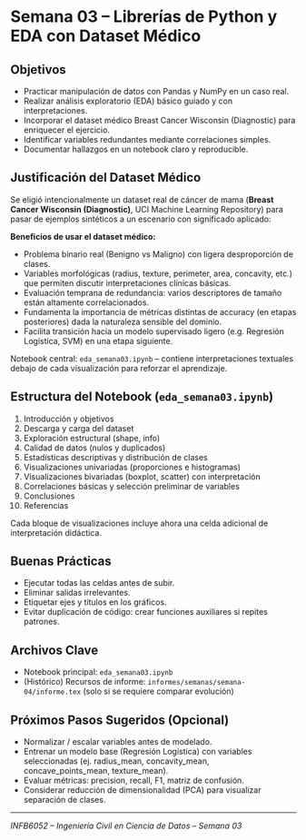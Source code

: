 # Semana 03 – Librerías de Python y EDA con Dataset Médico

## Objetivos
- Practicar manipulación de datos con Pandas y NumPy en un caso real.
- Realizar análisis exploratorio (EDA) básico guiado y con interpretaciones.
- Incorporar el dataset médico Breast Cancer Wisconsin (Diagnostic) para enriquecer el ejercicio.
- Identificar variables redundantes mediante correlaciones simples.
- Documentar hallazgos en un notebook claro y reproducible.

## Justificación del Dataset Médico
Se eligió intencionalmente un dataset real de cáncer de mama (**Breast Cancer Wisconsin (Diagnostic)**, UCI Machine Learning Repository) para pasar de ejemplos sintéticos a un escenario con significado aplicado:

**Beneficios de usar el dataset médico:**
- Problema binario real (Benigno vs Maligno) con ligera desproporción de clases.
- Variables morfológicas (radius, texture, perimeter, area, concavity, etc.) que permiten discutir interpretaciones clínicas básicas.
- Evaluación temprana de redundancia: varios descriptores de tamaño están altamente correlacionados.
- Fundamenta la importancia de métricas distintas de accuracy (en etapas posteriores) dada la naturaleza sensible del dominio.
- Facilita transición hacia un modelo supervisado ligero (e.g. Regresión Logística, SVM) en una etapa siguiente.

Notebook central: `eda_semana03.ipynb` – contiene interpretaciones textuales debajo de cada visualización para reforzar el aprendizaje.

## Estructura del Notebook (`eda_semana03.ipynb`)
1. Introducción y objetivos
2. Descarga y carga del dataset
3. Exploración estructural (shape, info)
4. Calidad de datos (nulos y duplicados)
5. Estadísticas descriptivas y distribución de clases
6. Visualizaciones univariadas (proporciones e histogramas)
7. Visualizaciones bivariadas (boxplot, scatter) con interpretación
8. Correlaciones básicas y selección preliminar de variables
9. Conclusiones
10. Referencias

Cada bloque de visualizaciones incluye ahora una celda adicional de interpretación didáctica.

## Buenas Prácticas
- Ejecutar todas las celdas antes de subir.
- Eliminar salidas irrelevantes.
- Etiquetar ejes y títulos en los gráficos.
- Evitar duplicación de código: crear funciones auxiliares si repites patrones.

## Archivos Clave
- Notebook principal: `eda_semana03.ipynb`
- (Histórico) Recursos de informe: `informes/semanas/semana-04/informe.tex` (solo si se requiere comparar evolución)

## Próximos Pasos Sugeridos (Opcional)
- Normalizar / escalar variables antes de modelado.
- Entrenar un modelo base (Regresión Logística) con variables seleccionadas (ej. radius_mean, concavity_mean, concave_points_mean, texture_mean).
- Evaluar métricas: precision, recall, F1, matriz de confusión.
- Considerar reducción de dimensionalidad (PCA) para visualizar separación de clases.

---
*INFB6052 – Ingeniería Civil en Ciencia de Datos – Semana 03*
